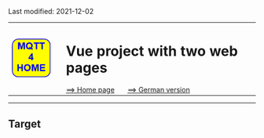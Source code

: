 Last modified: 2021-12-02   
<table><tr><td><img src="logo/mqtt4home_96.png"></td><td>&nbsp;</td><td>
<h1>Vue project with two web pages</h1>
<a href="../readme.md">==> Home page</a> &nbsp; &nbsp; &nbsp; 
<a href="m4h507_Vue_2webpages.md">==> German version</a> &nbsp; &nbsp; &nbsp; 
</td></tr></table><hr>

## Target
